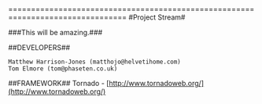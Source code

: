 ================================================================================
#Project Stream#


###This will be amazing.###



##DEVELOPERS##

	Matthew Harrison-Jones (matthojo@helvetihome.com)
	Tom Elmore (tom@phaseten.co.uk)

##FRAMEWORK##
	Tornado - [http://www.tornadoweb.org/](http://www.tornadoweb.org/)
